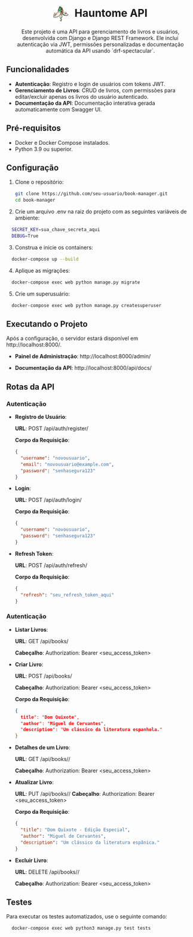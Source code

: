 <div align="center">
  <h1>
    <img src="./assets/hauntome.svg" width="40" height="40" alt="Hauntome Logo" style="vertical-align: middle; margin-right: 10px;">
    Hauntome API
  </h1>

  <p>Este projeto é uma API para gerenciamento de livros e usuários, desenvolvida com Django e Django REST Framework. Ele inclui autenticação via JWT, permissões personalizadas e documentação automática da API usando `drf-spectacular`.</p>
</div>

## Funcionalidades

- **Autenticação**: Registro e login de usuários com tokens JWT.
- **Gerenciamento de Livros**: CRUD de livros, com permissões para editar/excluir apenas os livros do usuário autenticado.
- **Documentação da API**: Documentação interativa gerada automaticamente com Swagger UI.

## Pré-requisitos

- Docker e Docker Compose instalados.
- Python 3.9 ou superior.

## Configuração

1. Clone o repositório:

   ```bash
   git clone https://github.com/seu-usuario/book-manager.git
   cd book-manager
   ```
2. Crie um arquivo .env na raiz do projeto com as seguintes variáveis de ambiente:
  ```bash
    SECRET_KEY=sua_chave_secreta_aqui
    DEBUG=True
  ```
3. Construa e inicie os containers:
  ```bash
    docker-compose up --build
  ```
4. Aplique as migrações:
  ```bash
    docker-compose exec web python manage.py migrate
  ```
5. Crie um superusuário:
  ```bash
    docker-compose exec web python manage.py createsuperuser
  ```

## Executando o Projeto

Após a configuração, o servidor estará disponível em http://localhost:8000/.

-    **Painel de Administração**: http://localhost:8000/admin/

-    **Documentação da API**: http://localhost:8000/api/docs/

## Rotas da API
### Autenticação

-    **Registro de Usuário**:

        **URL**: POST /api/auth/register/

        **Corpo da Requisição**:
        ```json
        {
          "username": "novousuario",
          "email": "novousuario@example.com",
          "password": "senhasegura123"
        }
        ```
-    **Login**:

        **URL**: POST /api/auth/login/

        **Corpo da Requisição**:
        ```json
        {
          "username": "novousuario",
          "password": "senhasegura123"
        } 
        ```
-    **Refresh Token**:

        **URL**: POST /api/auth/refresh/

        **Corpo da Requisição**:
        ```json
        {
          "refresh": "seu_refresh_token_aqui"
        } 
        ```

### Autenticação
-    **Listar Livros**:

        **URL**: GET /api/books/

        **Cabeçalho**: Authorization: Bearer <seu_access_token>

-    **Criar Livro**:

        **URL**: POST /api/books/

        **Cabeçalho**: Authorization: Bearer <seu_access_token>

        **Corpo da Requisição**:
        ```json
        {
          title": "Dom Quixote",
          "author": "Miguel de Cervantes",
          "description": "Um clássico da literatura espanhola."
        } 
        ```
-    **Detalhes de um Livro**:

        **URL**: GET /api/books/<id>/

        **Cabeçalho**: Authorization: Bearer <seu_access_token>

-    **Atualizar Livro**:

        **URL**: PUT /api/books/<id>/
        **Cabeçalho**: Authorization: Bearer <seu_access_token>

        **Corpo da Requisição**:
        ```json
        {
          "title": "Dom Quixote - Edição Especial",
          "author": "Miguel de Cervantes",
          "description": "Um clássico da literatura espânica."
        } 
        ```
-    **Excluir Livro**:

        **URL**: DELETE /api/books/<id>/

        **Cabeçalho**: Authorization: Bearer <seu_access_token>

 
## Testes

Para executar os testes automatizados, use o seguinte comando:

```bash
  docker-compose exec web python3 manage.py test tests
```
